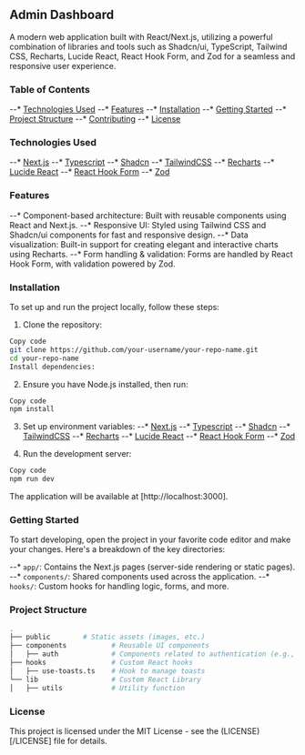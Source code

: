 ## Admin Dashboard

A modern web application built with React/Next.js, utilizing a powerful combination of libraries and tools such as Shadcn/ui, TypeScript, Tailwind CSS, Recharts, Lucide React, React Hook Form, and Zod for a seamless and responsive user experience.

### Table of Contents

--* [Technologies Used](#technologies-used)
--* [Features](#features)
--* [Installation](#installation)
--* [Getting Started](#getting-started)
--* [Project Structure](#projet-structure)
--* [Contributing](#contributing)
--* [License](#license)

### Technologies Used

--* [Next.js](https://nextjs.org/)
--* [Typescript](https://www.typescriptlang.org/)
--* [Shadcn](https://ui.shadcn.com/)
--* [TailwindCSS](https://tailwindcss.com/)
--* [Recharts](https://recharts.org/en-US/)
--* [Lucide React](https://lucide.dev/)
--* [React Hook Form](https://react-hook-form.com/)
--* [Zod](https://zod.dev/)

### Features

--* Component-based architecture: Built with reusable components using React and Next.js.
--* Responsive UI: Styled using Tailwind CSS and Shadcn/ui components for fast and responsive design.
--* Data visualization: Built-in support for creating elegant and interactive charts using Recharts.
--* Form handling & validation: Forms are handled by React Hook Form, with validation powered by Zod.


### Installation

To set up and run the project locally, follow these steps:

1. Clone the repository:

```bash
Copy code
git clone https://github.com/your-username/your-repo-name.git
cd your-repo-name
Install dependencies:
```

2. Ensure you have Node.js installed, then run:

```bash
Copy code
npm install
```
3. Set up environment variables:
--* [Next.js](https://nextjs.org/)
--* [Typescript](https://www.typescriptlang.org/)
--* [Shadcn](https://ui.shadcn.com/)
--* [TailwindCSS](https://tailwindcss.com/)
--* [Recharts](https://recharts.org/en-US/)
--* [Lucide React](https://lucide.dev/)
--* [React Hook Form](https://react-hook-form.com/)
--* [Zod](https://zod.dev/)

4. Run the development server:

```bash
Copy code
npm run dev
```
The application will be available at [http://localhost:3000].

### Getting Started

To start developing, open the project in your favorite code editor and make your changes. Here's a breakdown of the key directories:

--* ```app/```: Contains the Next.js pages (server-side rendering or static pages).
--* ```components/```: Shared components used across the application.
--* ```hooks/```: Custom hooks for handling logic, forms, and more.


### Project Structure

```bash
.
├── public        # Static assets (images, etc.)
├── components           # Reusable UI components
│   ├── auth             # Components related to authentication (e.g., Login, Signup forms)
├── hooks                # Custom React hooks
│   ├── use-toasts.ts    # Hook to manage toasts
└── lib                  # Custom React Library         
│   ├── utils            # Utility function
```

### License


This project is licensed under the MIT License - see the (LICENSE)[/LICENSE] file for details.